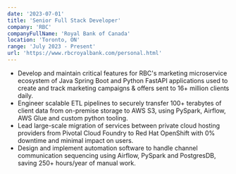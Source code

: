 ```yaml
---
date: '2023-07-01'
title: 'Senior Full Stack Developer'
company: 'RBC'
companyFullName: 'Royal Bank of Canada'
location: 'Toronto, ON'
range: 'July 2023 - Present'
url: 'https://www.rbcroyalbank.com/personal.html'
---
```


- Develop and maintain critical features for RBC's marketing microservice ecosystem of Java Spring Boot and Python FastAPI applications used to create and track marketing campaigns & offers sent to 16+ million clients daily.
- Engineer scalable ETL pipelines to securely transfer 100+ terabytes of client data from on-premise storage to AWS S3, using PySpark, Airflow, AWS Glue and custom python tooling.
- Lead large-scale migration of services between private cloud hosting providers from Pivotal Cloud Foundry to Red Hat OpenShift with 0% downtime and minimal impact on users.
- Design and implement automation software to handle channel communication sequencing using Airflow, PySpark and PostgresDB, saving 250+ hours/year of manual work.
